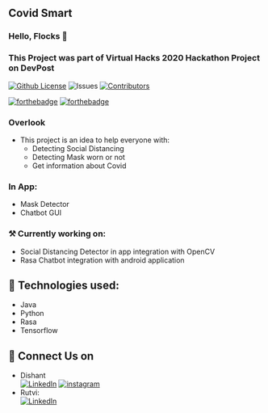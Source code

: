 ## Covid Smart

### Hello, Flocks 👋
### This Project was part of Virtual Hacks 2020 Hackathon Project on DevPost

[![Github License](https://img.shields.io/github/license/horizon733/covid-smart?style=for-the-badge)](LICENSE)
![Issues](https://img.shields.io/github/issues/horizon733/covid-smart?style=for-the-badge)
[![Contributors](https://img.shields.io/github/contributors/horizon733/covid-smart?style=for-the-badge)](#contributors-)

[![forthebadge](https://forthebadge.com/images/badges/built-with-love.svg)](https://forthebadge.com)
[![forthebadge](https://forthebadge.com/images/badges/built-for-android.svg)](https://forthebadge.com)

### Overlook
* This project is an idea to help everyone with:
  * Detecting Social Distancing
  * Detecting Mask worn or not
  * Get information about Covid

### In App:
* Mask Detector 
* Chatbot GUI 
### ⚒ Currently working on:
* Social Distancing Detector in app integration with OpenCV
* Rasa Chatbot integration with android application
## 🔧 Technologies used:
* Java
* Python
* Rasa
* Tensorflow
## 🤝 Connect Us on
* Dishant
<br> [![LinkedIn](https://img.shields.io/badge/linkedin-%230077B5.svg?&style=for-the-badge&logo=linkedin&logoColor=white)](https://www.linkedin.com/in/dishant-gandhi/)
[![instagram](https://img.shields.io/badge/instagram-%23E4405F.svg?&style=for-the-badge&logo=instagram&logoColor=white)](https://www.instagram.com/_dishant_733/)
* Rutvi:
<br> [![LinkedIn](https://img.shields.io/badge/linkedin-%230077B5.svg?&style=for-the-badge&logo=linkedin&logoColor=white)](https://www.linkedin.com/in/rutvi-rajesh-5baa641a4/)
